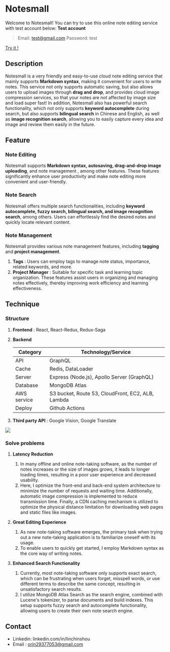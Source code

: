 # Notesmall

Welcome to Notesmall! You can try to use this online note editing service with test account below:
**Test account**
> Email:    test@gmail.com
Password: test

[Try it !](https://notesmall.site/home)

## Description
Notesmall is a very friendly and easy-to-use cloud note editing service that mainly supports **Markdown syntax**, making it convenient for users to write notes. 
This service not only supports automatic saving, but also allows users to upload images through **drag and drop**, and provides cloud image compression services, so that your notes are not affected by image size and load super fast! 
In addition, Notesmall also has powerful search functionality, which not only supports **keyword autocomplete** during search, but also supports **bilingual search** in Chinese and English, as well as **image recognition search**, allowing you to easily capture every idea and image and review them easily in the future.

## Feature
### Note Editing
Notesmall supports **Markdown syntax, autosaving, drag-and-drop image uploading**, and note management , among other features. These features significantly enhance user productivity and make note editing more convenient and user-friendly.

### Note Search
Notesmall offers multiple search functionalities, including **keyword autocomplete, fuzzy search, bilingual search, and image recognition search**, among others. Users can effortlessly find the desired notes and quickly locate relevant content.

### Note Management
Notesmall provides various note management features, including **tagging** and **project management**. 

1. **Tags** : Users can employ tags to manage note status, importance, related keywords, and more. 
2. **Project Manager** :  Suitable for specific task and learning topic organization. These features assist users in organizing and managing notes effectively, thereby improving work efficiency and learning effectiveness.



## Technique

### Structure

1. **Frontend** : React, React-Redux, Redux-Saga
2. **Backend** 

    | Category   | Technology/Service                           |
    |------------|---------------------------------------------|
    | API        | GraphQL                                     |
    | Cache      | Redis, DataLoader                           |
    | Server     | Express (Node.js), Apollo Server (GraphQL)  |
    | Database   | MongoDB Atlas                               |
    | AWS service| S3 bucket, Route 53, CloudFront, EC2, ALB, Lambda |
    | Deploy     | Github Actions                              |

3. **Third party API** : Google Vision, Google Translate

<img src="https://orinlin.s3.amazonaws.com/notesmall+system+design.png"/>

### Solve problems
1. **Latency Reduction**
    1. In many offline and online note-taking software, as the number of notes increases or the size of images grows, it leads to longer loading times, resulting in a poor user experience and decreased usability. 
    2. Here, I optimize the front-end and back-end system architecture to minimize the number of requests and waiting time. Additionally, automatic image compression is implemented to reduce transmission time. Finally, a CDN caching mechanism is utilized to optimize the physical distance limitation for downloading web pages and static files like images.

2. **Great Editing Experience**
    1. As new note-taking software emerges, the primary task when trying out a new note-taking application is to familiarize oneself with its usage. 
    2. To enable users to quickly get started, I employ Markdown syntax as the core way of writing notes.

3. **Enhanced Search Functionality** 
    1. Currently, most note-taking software only supports exact search, which can be frustrating when users forget, misspell words, or use different terms to describe the same concept, resulting in unsatisfactory search results. 
    2. I utilize MongoDB Atlas Search as the search engine, combined with Lucene's tokenizer, to parse documents and build indexes. This setup supports fuzzy search and autocomplete functionality, allowing users to create their own note search engine.

## Contact
* Linkedin: linkedin.com/in/linchinshou
* Email : orin29377053@gmail.com 

